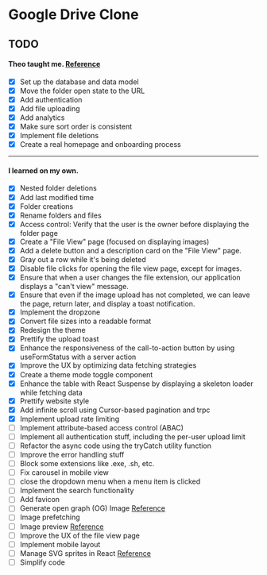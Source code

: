 # Google Drive Clone

## TODO

#### Theo taught me. [Reference](https://www.youtube.com/watch?v=c-hKSbzooAg)

- [x] Set up the database and data model
- [x] Move the folder open state to the URL
- [x] Add authentication
- [x] Add file uploading
- [x] Add analytics
- [x] Make sure sort order is consistent
- [x] Implement file deletions
- [x] Create a real homepage and onboarding process

---

#### I learned on my own.

- [x] Nested folder deletions
- [x] Add last modified time
- [x] Folder creations
- [x] Rename folders and files
- [x] Access control: Verify that the user is the owner before displaying the folder page
- [x] Create a "File View" page (focused on displaying images)
- [x] Add a delete button and a description card on the "File View" page.
- [x] Gray out a row while it's being deleted
- [x] Disable file clicks for opening the file view page, except for images.
- [x] Ensure that when a user changes the file extension, our application displays a "can't view" message.
- [x] Ensure that even if the image upload has not completed, we can leave the page, return later, and display a toast notification.
- [x] Implement the dropzone
- [x] Convert file sizes into a readable format
- [x] Redesign the theme
- [x] Prettify the upload toast
- [x] Enhance the responsiveness of the call-to-action button by using useFormStatus with a server action
- [x] Improve the UX by optimizing data fetching strategies
- [x] Create a theme mode toggle component
- [x] Enhance the table with React Suspense by displaying a skeleton loader while fetching data
- [x] Prettify website style
- [x] Add infinite scroll using Cursor-based pagination and trpc
- [x] Implement upload rate limiting
- [ ] Implement attribute-based access control (ABAC)
- [ ] Implement all authentication stuff, including the per-user upload limit
- [ ] Refactor the async code using the tryCatch utility function
- [ ] Improve the error handling stuff
- [ ] Block some extensions like .exe, .sh, etc.
- [ ] Fix carousel in mobile view
- [ ] close the dropdown menu when a menu item is clicked
- [ ] Implement the search functionality
- [ ] Add favicon
- [ ] Generate open graph (OG) Image [Reference](https://vercel.com/docs/og-image-generation)
- [ ] Image prefetching
- [ ] Image preview [Reference](https://ui.aceternity.com/components/link-preview)
- [ ] Improve the UX of the file view page
- [ ] Implement mobile layout
- [ ] Manage SVG sprites in React [Reference](https://kurtextrem.de/posts/svg-in-js)
- [ ] Simplify code
